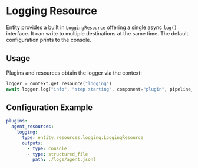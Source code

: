 # Logging Resource

Entity provides a built in `LoggingResource` offering a single async `log()`
interface. It can write to multiple destinations at the same time. The default
configuration prints to the console.

## Usage

Plugins and resources obtain the logger via the context:

```python
logger = context.get_resource("logging")
await logger.log("info", "step starting", component="plugin", pipeline_id=context.pipeline_id)
```

## Configuration Example

```yaml
plugins:
  agent_resources:
    logging:
      type: entity.resources.logging:LoggingResource
      outputs:
        - type: console
        - type: structured_file
          path: ./logs/agent.jsonl
```
